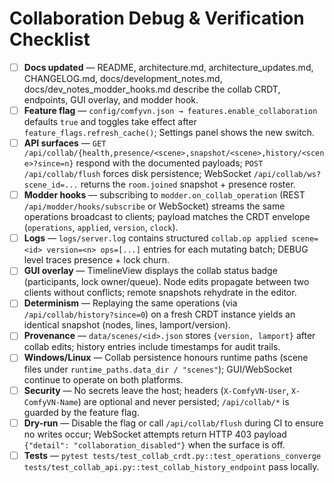 # Collaboration Debug & Verification Checklist

- [ ] **Docs updated** — README, architecture.md, architecture_updates.md, CHANGELOG.md, docs/development_notes.md, docs/dev_notes_modder_hooks.md describe the collab CRDT, endpoints, GUI overlay, and modder hook.
- [ ] **Feature flag** — `config/comfyvn.json → features.enable_collaboration` defaults `true` and toggles take effect after `feature_flags.refresh_cache()`; Settings panel shows the new switch.
- [ ] **API surfaces** — `GET /api/collab/{health,presence/<scene>,snapshot/<scene>,history/<scene>?since=n}` respond with the documented payloads; `POST /api/collab/flush` forces disk persistence; WebSocket `/api/collab/ws?scene_id=...` returns the `room.joined` snapshot + presence roster.
- [ ] **Modder hooks** — subscribing to `modder.on_collab_operation` (REST `/api/modder/hooks/subscribe` or WebSocket) streams the same operations broadcast to clients; payload matches the CRDT envelope (`operations`, `applied`, `version`, `clock`).
- [ ] **Logs** — `logs/server.log` contains structured `collab.op applied scene=<id> version=<n> ops=[...]` entries for each mutating batch; DEBUG level traces presence + lock churn.
- [ ] **GUI overlay** — TimelineView displays the collab status badge (participants, lock owner/queue). Node edits propagate between two clients without conflicts; remote snapshots rehydrate in the editor.
- [ ] **Determinism** — Replaying the same operations (via `/api/collab/history?since=0`) on a fresh CRDT instance yields an identical snapshot (nodes, lines, lamport/version).
- [ ] **Provenance** — `data/scenes/<id>.json` stores `{version, lamport}` after collab edits; history entries include timestamps for audit trails.
- [ ] **Windows/Linux** — Collab persistence honours runtime paths (scene files under `runtime_paths.data_dir / "scenes"`); GUI/WebSocket continue to operate on both platforms.
- [ ] **Security** — No secrets leave the host; headers (`X-ComfyVN-User`, `X-ComfyVN-Name`) are optional and never persisted; `/api/collab/*` is guarded by the feature flag.
- [ ] **Dry-run** — Disable the flag or call `/api/collab/flush` during CI to ensure no writes occur; WebSocket attempts return HTTP 403 payload `{"detail": "collaboration_disabled"}` when the surface is off.
- [ ] **Tests** — `pytest tests/test_collab_crdt.py::test_operations_converge tests/test_collab_api.py::test_collab_history_endpoint` pass locally.

